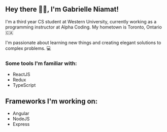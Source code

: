 ## Hey there 👋🏼, I'm Gabrielle Niamat! 

I'm a third year CS student at Western University, currently working as a programming instructor at Alpha Coding. My hometown is Toronto, Ontario 🇨🇦

I'm passionate about learning new things and creating elegant solutions to complex problems. 💻


### Some tools I'm familiar with:
- ReactJS
- Redux
- TypeScript

## Frameworks I'm working on:
- Angular
- NodeJS
- Express
